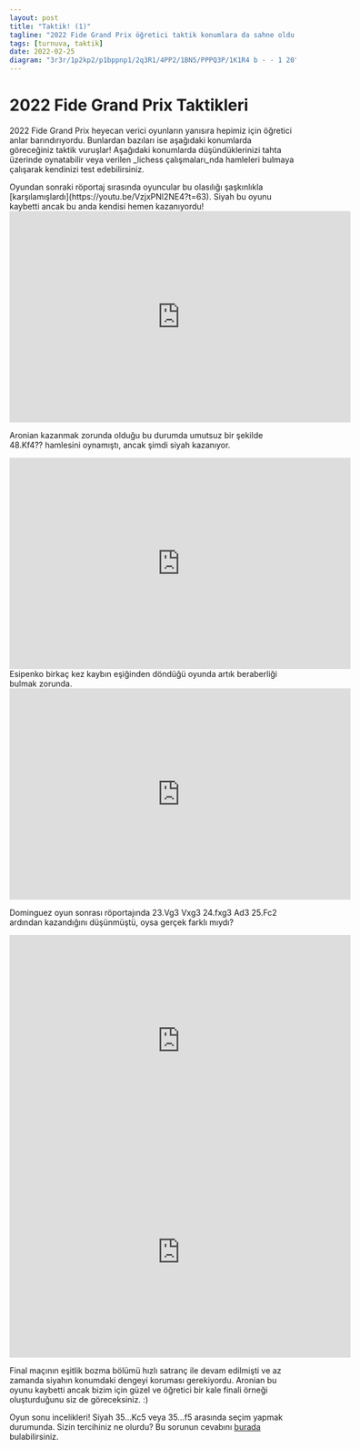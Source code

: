 ```yaml
---
layout: post
title: "Taktik! (1)"
tagline: "2022 Fide Grand Prix öğretici taktik konumlara da sahne oldu. Bunlardan bazılarını burada sizlerle paylaşmak istedim. Dilerseniz konumları tahta üzerinde oynatabilir veye lichess çalışmasında kendinizi turnuva modunda sınayabilirsiniz."
tags: [turnuva, taktik]
date: 2022-02-25
diagram: "3r3r/1p2kp2/p1bppnp1/2q3R1/4PP2/1BN5/PPPQ3P/1K1R4 b - - 1 20"
---
```

# 2022 Fide Grand Prix Taktikleri
2022 Fide Grand Prix heyecan verici oyunların yanısıra hepimiz için öğretici anlar barındırıyordu. Bunlardan bazıları ise aşağıdaki konumlarda göreceğiniz taktik vuruşlar! Aşağıdaki konumlarda düşündüklerinizi tahta üzerinde oynatabilir veya verilen _lichess çalışmaları_nda hamleleri bulmaya çalışarak kendinizi test edebilirsiniz.

<div class="cbdiagram"
     data-size="400"
     data-fen="3r3r/1p2kp2/p1bppnp1/2q3R1/4PP2/1BN5/PPPQ3P/1K1R4 b - - 1 20"
     data-buttons="0"
     data-legend="Grischuk - Bacrot, FIDE GP Berlin, 2022. Siyah Oynar Kazanır!">
</div>
Oyundan sonraki röportaj sırasında oyuncular bu olasılığı şaşkınlıkla [karşılamışlardı](https://youtu.be/VzjxPNl2NE4?t=63). Siyah bu oyunu kaybetti ancak bu anda kendisi hemen kazanıyordu!

<iframe width=600 height=371 src="https://lichess.org/study/embed/CMs0HIDv/kvbFb0P0" frameborder=0></iframe>

<div class="cbdiagram"
     data-size="400"
     data-fen="6k1/8/p2p1K2/1r5r/1P3Rp1/1R6/6P1/8 b - - 1 48"
     data-buttons="0"
     data-legend="Aronian - Nakamura, FIDE GP Berlin, 2022. Siyah Oynar Kazanır!">
</div>

Aronian kazanmak zorunda olduğu bu durumda umutsuz bir şekilde 48.Kf4?? hamlesini oynamıştı, ancak şimdi siyah kazanıyor.

<iframe width=600 height=371 src="https://lichess.org/study/embed/CMs0HIDv/ckvV4e8S" frameborder=0></iframe>

<div class="cbdiagram"
     data-size="400"
     data-fen="6k1/5p2/4p1pp/1p6/q7/5PP1/1Qr1P1KP/R7 w - - 0 32"
     data-buttons="0"
     data-legend="Esipenko - Grischuk, FIDE GP Berlin, 2022. Hamle sırası beyazda">
</div>
Esipenko birkaç kez kaybın eşiğinden döndüğü oyunda artık beraberliği bulmak zorunda.

<iframe width=600 height=371 src="https://lichess.org/study/embed/CMs0HIDv/PFTUKNZs" frameborder=0></iframe>

<div class="cbdiagram"
     data-size="400"
     data-fen="r5k1/1p4pp/2p3n1/p2p1r2/3P1n1q/6QP/PP1B1PP1/2RBR1K1 b - - 1 23"
     data-buttons="0"
     data-legend="So - Dominguez, FIDE GP Berlin, 2022. Hamle sırası siyahta">
</div>

Dominguez oyun sonrası röportajında 23.Vg3 Vxg3 24.fxg3 Ad3 25.Fc2 ardından kazandığını düşünmüştü, oysa gerçek farklı mıydı?

<iframe width=600 height=371 src="https://lichess.org/study/embed/CMs0HIDv/IbuuQqHi" frameborder=0></iframe>

<div class="cbdiagram"
     data-size="400"
     data-fen="8/5p2/4k3/1pR5/1P2K3/2Pr4/8/8 b - - 1 46"
     data-buttons="0"
     data-legend="Nakamura - Aronian, FIDE GP Berlin, 2022. Hamle sırası siyahta">
</div>

<iframe width=600 height=371 src="https://lichess.org/study/embed/CMs0HIDv/GgwkW3lz" frameborder=0></iframe>

Final maçının eşitlik bozma bölümü hızlı satranç ile devam edilmişti ve az zamanda siyahın konumdaki dengeyi koruması gerekiyordu. Aronian bu oyunu kaybetti ancak bizim için güzel ve öğretici bir kale finali örneği oluşturduğunu siz de göreceksiniz. :)

<div class="cbdiagram"
     data-size="400"
     data-fen="8/pb2rk2/1p3pp1/3p3p/1P1P1P2/P2B1P2/5KP1/7R b - - 0 35"
     data-buttons="0"
     data-legend="Aronian - Gujrathi, FIDE GP Berlin, 2022. Hamle sırası siyahta">
</div>

Oyun sonu incelikleri! Siyah 35...Kc5 veya 35...f5 arasında seçim yapmak durumunda. Sizin tercihiniz ne olurdu? Bu sorunun cevabını [burada](https://www.satranchess.net/2022/02/25/Oyunsonu-Dersi.html) bulabilirsiniz.
